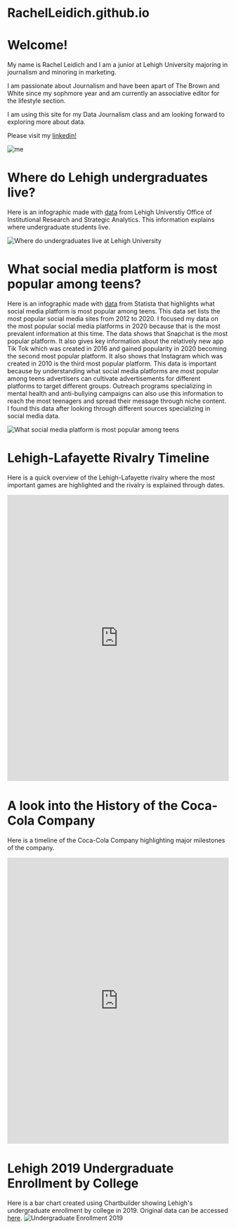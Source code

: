 # RachelLeidich.github.io
# Welcome!
My name is Rachel Leidich and I am a junior at Lehigh University majoring in journalism and minoring in marketing. 

I am passionate about Journalism and have been apart of The Brown and White since my sophmore year and am currently an associative editor for the lifestyle section.

I am using this site for my Data Journalism class and am looking forward to exploring more about data.  

Please visit my [linkedin!](https://www.linkedin.com/in/rachel-leidich-886365212/)

![me](https://github.com/RachelLeidich/RachelLeidich.github.io/blob/main/headshot%202.jpg?raw=true)


# Where do Lehigh undergraduates live? 
Here is an infographic made with [data](https://oirsa.lehigh.edu/sites/oirsa.lehigh.edu/files/LUprofile_2019.pdf) from Lehigh Universtiy Office of Institutional Research and Strategic Analytics. This information explains where undergraduate students live. 

![Where do undergraduates live at Lehigh University](https://github.com/RachelLeidich/RachelLeidich.github.io/blob/main/Undergraduate%20enrollment%20(Instagram%20Post)-3.png?raw=true)


# What social media platform is most popular among teens? 

Here is an infographic made with [data](https://www.statista.com/statistics/250172/social-network-usage-of-us-teens-and-young-adults/) from Statista that highlights what social media platform is most popular among teens. This data set lists the most popular social media sites from 2012 to 2020. I focused my data on the most popular social media platforms in 2020 because that is the most prevalent information at this time. The data shows that Snapchat is the most popular platform. It also gives key information about the relatively new app Tik Tok which was created in 2016 and gained popularity in 2020 becoming the second most popular platform. It also shows that Instagram which was created in 2010 is the third most popular platform. This data is important because by understanding what social media platforms are most popular among teens advertisers can cultivate advertisements for different platforms to target different groups. Outreach programs specializing in mental health and anti-bullying campaigns can also use this information to reach the most teenagers and spread their message through niche content. I found this data after looking through different sources specializing in social media data. 

![What social media platform is most popular among teens](https://github.com/RachelLeidich/RachelLeidich.github.io/blob/main/Social%20Media%20Infogram%202%20.png?raw=true)

# Lehigh-Lafayette Rivalry Timeline 
Here is a quick overview of the Lehigh-Lafayette rivalry where the most important games are highlighted and the rivalry is explained through dates.  
<iframe src='https://cdn.knightlab.com/libs/timeline3/latest/embed/index.html?source=1eXOSoVq2P1wmI7PrgTTj1kOd7vgkLAPZRLc1nmvoMjw&font=Default&lang=en&initial_zoom=2&height=650' width='100%' height='650' webkitallowfullscreen mozallowfullscreen allowfullscreen frameborder='0'></iframe>


# A look into the History of the Coca-Cola Company
Here is a timeline of the Coca-Cola Company highlighting major milestones of the company. 
<iframe src='https://cdn.knightlab.com/libs/timeline3/latest/embed/index.html?source=1NSHJXXAyqwiOopu1dZfyeea90O8HpGN-KrhvclWvnEs&font=Default&lang=en&initial_zoom=2&height=650' width='100%' height='650' webkitallowfullscreen mozallowfullscreen allowfullscreen frameborder='0'></iframe>

# Lehigh 2019 Undergraduate Enrollment by College 
Here is a bar chart created using Chartbuilder showing Lehigh's undergraduate enrollment by college in 2019. Original data can be accessed [here](https://oirsa.lehigh.edu/sites/oirsa.lehigh.edu/files/LUprofile_2019.pdf). 
![Undergraduate Enrollment 2019](https://github.com/RachelLeidich/RachelLeidich.github.io/blob/main/Final_Lehigh_2019_Undergraduate_Enrollment_by_College__2019_Percent_of_Undergraduate_Enrollment_chartbuilder.png?raw=true)

